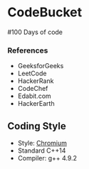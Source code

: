 # CodeBucket
#100 Days of code
### References
* GeeksforGeeks
* LeetCode
* HackerRank
* CodeChef
* Edabit.com
* HackerEarth  
## Coding Style
* Style: [Chromium](https://chromium.googlesource.com/chromium/src/+/master/styleguide/styleguide.md)  
* Standard C++14  
* Compiler: g++ 4.9.2


